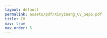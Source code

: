 ```yaml
---
layout: default
permalink: assets/pdf/XinyiWang_CV_Sep6.pdf
title: CV
nav: true
nav_order: 5
---
```

